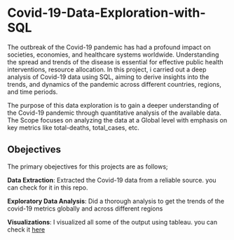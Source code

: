 # Covid-19-Data-Exploration-with-SQL
The outbreak of the Covid-19 pandemic has had a profound impact on societies, economies, and healthcare systems worldwide. Understanding the spread and trends of the disease is essential for effective public health interventions, resource allocation. In this project, i carried out a deep analysis of Covid-19 data using SQL, aiming to derive insights into the trends, and dynamics of the pandemic across different countries, regions, and time periods.

The purpose of this data exploration is to gain a deeper understanding of the Covid-19 pandemic through quantitative analysis of the available data. 
The Scope focuses on analyzing the data at a Global level with emphasis on key metrics like total-deaths, total_cases, etc. 

## Obejectives 
The primary obejectives for this projects are as follows;

**Data Extraction**:
Extracted the Covid-19 data from a reliable source. you can check for it in this repo.

**Exploratory Data Analysis**: Did a thorough analysis to get the trends of the covid-19 metrics globally and across different regions 

**Visualizations**:
I visualized all some of the output using tableau. you can check it [here](https://public.tableau.com/app/profile/gabriel.adeniran/viz/CovidDashboard_17128469889580/Dashboard1)
